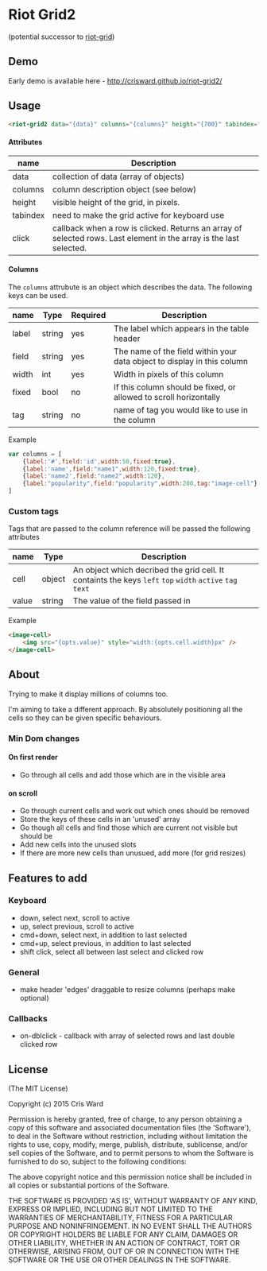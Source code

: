 # Riot Grid2

(potential successor to [riot-grid](https://github.com/crisward/riot-grid))

## Demo

Early demo is available here - http://crisward.github.io/riot-grid2/


## Usage

```html
<riot-grid2 data="{data}" columns="{columns}" height="{700}" tabindex="1" click="{handleClick}"></riot-grid2>
```

#### Attributes

|name       |Description
|------     |------
|data       |collection of data (array of objects)
|columns    |column description object (see below)
|height     |visible height of the grid, in pixels. 
|tabindex   |need to make the grid active for keyboard use
|click      |callback when a row is clicked. Returns an array of selected rows. Last element in the array is the last selected.


#### Columns

The `columns` attrubute is an object which describes the data.
The following keys can be used.

|name       |Type   | Required |Description
|------     |-----  |------    |------
|label		  |string |yes       |The label which appears in the table header
|field	 	  |string |yes       |The name of the field within your data object to display in this column
|width		  |int		|yes       |Width in pixels of this column
|fixed		  |bool	|no        |If this column should be fixed, or allowed to scroll horizontally 
|tag		  |string |no			 |name of tag you would like to use in the column

Example

```javascript
var columns = [
    {label:'#',field:'id',width:50,fixed:true},
    {label:'name',field:"name1",width:120,fixed:true},
    {label:'name2',field:"name2",width:120},
    {label:"popularity",field:"popularity",width:200,tag:"image-cell"}
]
```

### Custom tags

Tags that are passed to the column reference will be passed the following attributes

|name       | Type  |Description
|------     |------ |------
|cell		  |object |An object which decribed the grid cell. It containts the keys `left` `top` `width` `active` `tag` `text`
|value		  |string |The value of the field passed in


Example

```html
<image-cell>
	<img src="{opts.value}" style="width:{opts.cell.width}px" />
</image-cell>
```


## About

Trying to make it display millions of columns too.

I'm aiming to take a different approach. By absolutely positioning all the cells so they can be given 
specific behaviours.

### Min Dom changes

#### On first render

* Go through all cells and add those which are in the visible area

#### on scroll

* Go through current cells and work out which ones should be removed
* Store the keys of these cells in an 'unused' array
* Go though all cells and find those which are current not visible but should be
* Add new cells into the unused slots
* If there are more new cells than unusued, add more (for grid resizes) 


## Features to add

### Keyboard
* down, select next, scroll to active
* up, select previous, scroll to active
* cmd+down, select next, in addition to last selected
* cmd+up, select previous, in addition to last selected
* shift click, select all between last select and clicked row

### General
* make header 'edges' draggable to resize columns (perhaps make optional)

### Callbacks
* on-dblclick - callback with array of selected rows and last double clicked row 

## License

(The MIT License)

Copyright (c) 2015 Cris Ward

Permission is hereby granted, free of charge, to any person obtaining a copy of this software and associated documentation files (the 'Software'), to deal in the Software without restriction, including without limitation the rights to use, copy, modify, merge, publish, distribute, sublicense, and/or sell copies of the Software, and to permit persons to whom the Software is furnished to do so, subject to the following conditions:

The above copyright notice and this permission notice shall be included in all copies or substantial portions of the Software.

THE SOFTWARE IS PROVIDED 'AS IS', WITHOUT WARRANTY OF ANY KIND, EXPRESS OR IMPLIED, INCLUDING BUT NOT LIMITED TO THE WARRANTIES OF MERCHANTABILITY, FITNESS FOR A PARTICULAR PURPOSE AND NONINFRINGEMENT. IN NO EVENT SHALL THE AUTHORS OR COPYRIGHT HOLDERS BE LIABLE FOR ANY CLAIM, DAMAGES OR OTHER LIABILITY, WHETHER IN AN ACTION OF CONTRACT, TORT OR OTHERWISE, ARISING FROM, OUT OF OR IN CONNECTION WITH THE SOFTWARE OR THE USE OR OTHER DEALINGS IN THE SOFTWARE.

